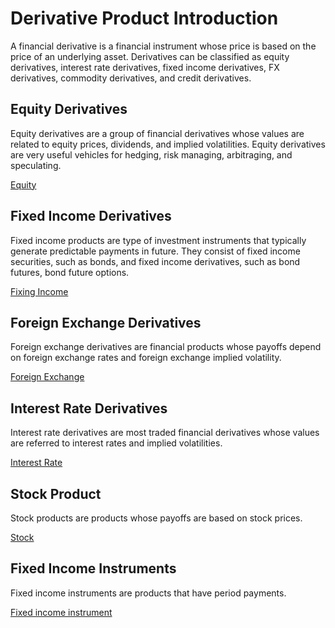 # Derivative Product Introduction

A financial derivative is a financial instrument whose price is based on the price of an underlying asset. Derivatives can be classified as equity derivatives,
interest rate derivatives, fixed income derivatives, FX derivatives, commodity derivatives, and credit derivatives.

## Equity Derivatives

Equity derivatives are a group of financial derivatives whose values are related to equity prices, dividends, and implied volatilities. Equity derivatives are
very useful vehicles for hedging, risk managing, arbitraging, and speculating.

[Equity](./equity.md)

## Fixed Income Derivatives

Fixed income products are type of investment instruments that typically generate predictable payments in future. They consist of fixed income securities, such as
bonds, and fixed income derivatives, such as bond futures, bond future options.

[Fixing Income](./fixedIncome.md)

## Foreign Exchange Derivatives

Foreign exchange derivatives are financial products whose payoffs depend on foreign exchange rates and foreign exchange implied volatility.

[Foreign Exchange](./fx.md)

## Interest Rate Derivatives

Interest rate derivatives are most traded financial derivatives whose values are referred to interest rates and implied volatilities.

[Interest Rate](./ir.md)

## Stock Product

Stock products are products whose payoffs are based on stock prices.

[Stock](./stock.md)

## Fixed Income Instruments

Fixed income instruments are products that have period payments.

[Fixed income instrument](./fiInstrument.md)